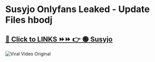 
 # Susyjo Onlyfans Leaked - Update Files hbodj

## <h2><a href="https://clipsfans.com/Susyjo&ref=git">🔗 Click to LINKS ⏩⏩ 👉 🟢 Susyjo </a></h2>

<a href="https://clipsfans.com/Susyjo&ref=git" rel="nofollow" data-target="animated-image.originalLink"><img src="https://i.ibb.co.com/xMMVF88/686577567.gif" alt="Viral Video Original" style="max-width: 100%; display: inline-block;" data-target="animated-image.originalImage"></a>

